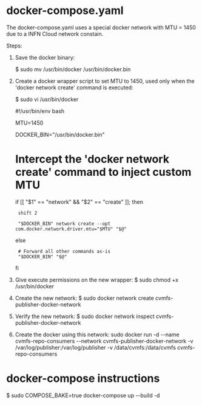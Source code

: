# docker-compose.yaml

The docker-compose.yaml uses a special docker network with MTU = 1450 due to a INFN Cloud network constain.

Steps:
1. Save the docker binary:

    $ sudo mv /usr/bin/docker /usr/bin/docker.bin

2. Create a docker wrapper script to set MTU to 1450, used only when the 'docker network create' command is executed:

    $ sudo vi /usr/bin/docker

    #!/usr/bin/env bash

    MTU=1450

    DOCKER_BIN="/usr/bin/docker.bin"

    # Intercept the 'docker network create' command to inject custom MTU
    
    if [[ "$1" == "network" && "$2" == "create" ]]; then

        shift 2

        "$DOCKER_BIN" network create --opt com.docker.network.driver.mtu="$MTU" "$@"

    else

        # Forward all other commands as-is
        "$DOCKER_BIN" "$@"

    fi


3. Give execute permissions on the new wrapper:
$ sudo chmod +x /usr/bin/docker

4. Create the new network:
$ sudo docker network create cvmfs-publisher-docker-network

5. Verify the new network:
$ sudo docker network inspect cvmfs-publisher-docker-network

6. Create the docker using this network:
sudo docker run -d --name cvmfs-repo-consumers --network cvmfs-publisher-docker-network -v /var/log/publisher:/var/log/publisher -v /data/cvmfs:/data/cvmfs cvmfs-repo-consumers


# docker-compose instructions

$ sudo COMPOSE_BAKE=true docker-compose up --build -d


